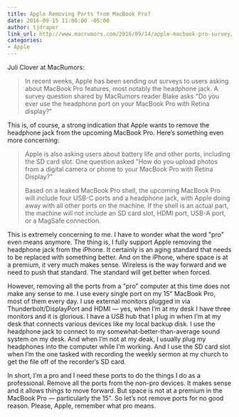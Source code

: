 ```yaml
---
title: Apple Removing Ports from MacBook Pro?
date: 2016-09-15 11:00:00 -05:00
author: tjdraper
link_url: http://www.macrumors.com/2016/09/14/apple-macbook-pro-survey/
categories:
- Apple
---
```


Juli Clover at MacRumors:

> In recent weeks, Apple has been sending out surveys to users asking about MacBook Pro features, most notably the headphone jack. A survey question shared by MacRumors reader Blake asks "Do you ever use the headphone port on your MacBook Pro with Retina display?"

This is, of course, a strong indication that Apple wants to remove the headphone jack from the upcoming MacBook Pro. Here’s something even more concerning:

> Apple is also asking users about battery life and other ports, including the SD card slot. One question asked "How do you upload photos from a digital camera or phone to your MacBook Pro with Retina Display?"
>
> Based on a leaked MacBook Pro shell, the upcoming MacBook Pro will include four USB-C ports and a headphone jack, with Apple doing away with all other ports on the machine. If the shell is an actual part, the machine will not include an SD card slot, HDMI port, USB-A port, or a MagSafe connection.

This is extremely concerning to me. I have to wonder what the word "pro" even means anymore. The thing is, I fully support Apple removing the headphone jack from the iPhone. It certainly is an aging standard that needs to be replaced with something better. And on the iPhone, where space is at a premium, it very much makes sense. Wireless is the way forward and we need to push that standard. The standard will get better when forced.

However, removing all the ports from a "pro" computer at this time does not make any sense to me. I use every single port on my 15" MacBook Pro, most of them every day. I use external monitors plugged in via Thunderbolt/DisplayPort and HDMI — yes, when I’m at my desk I have three monitors and it is glorious. I have a USB hub that I plug in when I’m at my desk that connects various devices like my local backup disk. I use the headphone jack to connect to my somewhat-better-than-average sound system on my desk. And when I’m not at my deak, I usually plug my headphones into the computer while I’m working. And I use the SD card slot when I’m the one tasked with recording the weekly sermon at my church to get the file off of the recorder’s SD card.

In short, I’m a pro and I need these ports to do the things I do as a professional. Remove all the ports from the non-pro devices. It makes sense and it allows things to move forward. But space is not at a premium in the MacBook Pro — particularly the 15". So let’s not remove ports for no good reason. Please, Apple, remember what pro means.
